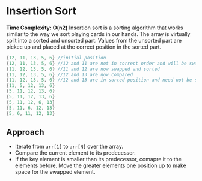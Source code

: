 # Insertion Sort
**Time Complexity: O(n2)**
Insertion sort is a sorting algorithm that works similar to the way we sort playing cards in our hands. The array is virtually split into a sorted and unsorted part. Values from the unsorted part are pickec up and placed at the correct position in the sorted part.
```cpp
{12, 11, 13, 5, 6} //initial position
{12, 11, 13, 5, 6} //12 and 11 are not in correct order and will be swapped
{11, 12, 13, 5, 6} //11 and 12 are now swapped and sorted
{11, 12, 13, 5, 6} //12 and 13 are now compared
{11, 12, 13, 5, 6} //12 and 13 are in sorted position and need not be swapped
{11, 5, 12, 13, 6} 
{5, 11, 12, 13, 6}
{5, 11, 12, 13, 6}
{5, 11, 12, 6, 13}
{5, 11, 6, 12, 13}
{5, 6, 11, 12, 13}
```
## Approach
* Iterate from `arr[1]` to `arr[N]` over the array.
* Compare the current element to its predecessor.
* If the key element is smaller than its predecessor, comapre it to the elements before. Move the greater elements one position up to make space for the swapped element.